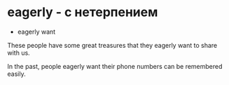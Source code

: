 # eagerly - с нетерпением

- eagerly want

These people have some great treasures that they eagerly want to share with us.

In the past, people eagerly want their phone numbers can be remembered easily.
